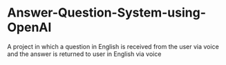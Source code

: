 # Answer-Question-System-using-OpenAI
A project in which a question in English is received from the user via voice and the answer is returned to user in English via voice
